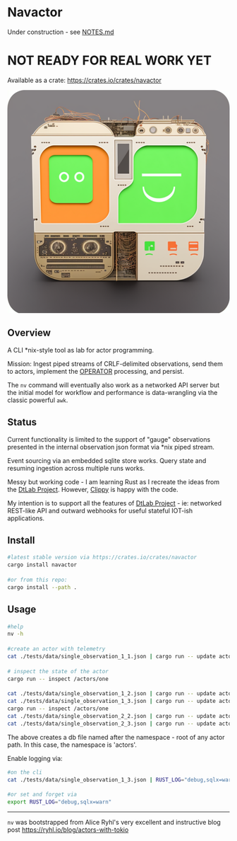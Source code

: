 Navactor
============

Under construction - see [NOTES.md](NOTES.md)

# NOT READY FOR REAL WORK YET

Available as a crate: https://crates.io/crates/navactor

![Fun Mutation of DtLab Graphic](images/dtlab-mutant-2.png)

Overview
----------

A CLI *nix-style tool as lab for actor programming.

Mission: Ingest piped streams of CRLF-delimited observations, send them to actors,
implement the [OPERATOR](https://github.com/DTLaboratory/dtlab-scala-alligator#operator-api) 
processing, and persist.

The `nv` command will eventually also work as a networked API server but the
initial model for workflow and performance is data-wrangling via the classic
powerful `awk`.

Status
----------

Current functionality is limited to the support of "gauge" observations
presented in the internal observation json format via *nix piped stream.

Event sourcing via an embedded sqlite store works.  Query state and resuming
ingestion across multiple runs works.

Messy but working code - I am learning Rust as I recreate the ideas from
the [DtLab Project](https://home.dtlaboratory.com).  However, [Clippy](https://github.com/navicore/navactor/security/code-scanning) is happy with the code.

My intention is to support all the features of
[DtLab Project](https://home.dtlaboratory.com) - ie: networked REST-like API and
outward webhooks for useful stateful IOT-ish applications.

Install
----------

```bash
#latest stable version via https://crates.io/crates/navactor
cargo install navactor

#or from this repo:
cargo install --path .
```

Usage
----------

```bash
#help
nv -h

#create an actor with telemetry
cat ./tests/data/single_observation_1_1.json | cargo run -- update actors

# inspect the state of the actor
cargo run -- inspect /actors/one

cat ./tests/data/single_observation_1_2.json | cargo run -- update actors
cat ./tests/data/single_observation_1_3.json | cargo run -- update actors
cargo run -- inspect /actors/one
cat ./tests/data/single_observation_2_2.json | cargo run -- update actors
cat ./tests/data/single_observation_2_3.json | cargo run -- update actors

```

The above creates a db file named after the namespace - root of any actor path.
In this case, the namespace is 'actors'.

Enable logging via:
```bash
#on the cli
cat ./tests/data/single_observation_1_3.json | RUST_LOG="debug,sqlx=warn" nv update actors

#or set and forget via
export RUST_LOG="debug,sqlx=warn"
```

----------

`nv` was bootstrapped from Alice Ryhl's very excellent and instructive blog post https://ryhl.io/blog/actors-with-tokio
